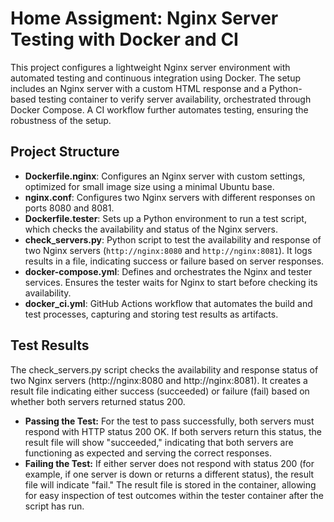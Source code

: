 # Home Assigment: Nginx Server Testing with Docker and CI

This project configures a lightweight Nginx server environment with automated testing and continuous integration using Docker. The setup includes an Nginx server with a custom HTML response and a Python-based testing container to verify server availability, orchestrated through Docker Compose. A CI workflow further automates testing, ensuring the robustness of the setup.

## Project Structure

- **Dockerfile.nginx**: Configures an Nginx server with custom settings, optimized for small image size using a minimal Ubuntu base.
- **nginx.conf**: Configures two Nginx servers with different responses on ports 8080 and 8081.
- **Dockerfile.tester**: Sets up a Python environment to run a test script, which checks the availability and status of the Nginx servers.
- **check_servers.py**: Python script to test the availability and response of two Nginx servers (`http://nginx:8080` and `http://nginx:8081`). It logs results in a file, indicating success or failure based on server responses.
- **docker-compose.yml**: Defines and orchestrates the Nginx and tester services. Ensures the tester waits for Nginx to start before checking its availability.
- **docker_ci.yml**: GitHub Actions workflow that automates the build and test processes, capturing and storing test results as artifacts.

## Test Results
  The check_servers.py script checks the availability and response status of two Nginx servers (http://nginx:8080 and http://nginx:8081). It creates a result file indicating either success (succeeded) or failure 
  (fail) based on whether both servers returned status 200.

- **Passing the Test:** For the test to pass successfully, both servers must respond with HTTP status 200 OK. If both servers return this status, the result file will show "succeeded," indicating that both servers are functioning as expected and serving the correct responses.
- **Failing the Test:** If either server does not respond with status 200 (for example, if one server is down or returns a different status), the result file will indicate "fail."
The result file is stored in the container, allowing for easy inspection of test outcomes within the tester container after the script has run.

